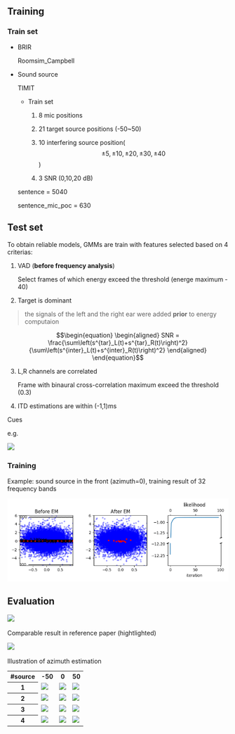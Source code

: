 ## Training

### Train set

- BRIR

  Roomsim_Campbell[]()

- Sound source

  TIMIT

  - Train set

    1. 8 mic positions

    2. 21 target source positions (-50~50)

	  3. 10 interfering source position($$\pm 5,\pm 10,\pm 20,\pm 30,\pm 40$$)

    4. 3 SNR (0,10,20 dB)



  sentence = 5040

  sentence_mic_poc = 630



## Test set

To obtain reliable models, GMMs are train with features selected based on 4 criterias:
1. VAD (**before frequency analysis**)

    Select frames of which energy exceed the threshold (energe maximum - 40)

2. Target is dominant

  >the signals of the left and the right ear were added **prior** to energy computaion



  $$\begin{equation}
  \begin{aligned}
  SNR = \frac{\sum\left(s^{tar}_L(t)+s^{tar}_R(t)\right)^2}{\sum\left(s^{inter}_L(t)+s^{inter}_R(t)\right)^2}
  \end{aligned}
  \end{equation}$$



3. L,R channels are correlated

    Frame with binaural cross-correlation maximum exceed the threshold (0.3)

4. ITD estimations are within (-1,1)ms

Cues

e.g.

<img src='images/example/criterias_eg_20.png'>

### Training

Example: sound source in the front (azimuth=0), training result of 32 frequency bands

<img src='images/train/model_train_18.gif'>

## Evaluation

<img src='images/result/result_room.png' width=600>

Comparable result in reference paper (hightlighted)

<img src='images/result/result_paper.png' width=500>

Illustration of azimuth estimation
<table>
  <tr>
    <th>#source</th> <th>-50</th> <th>0</th> <th>50</th>
  </tr>
  <tr>
    <th>1</th>
    <td><img src='images/example/loc_result/RT_0.29_5_8_0_scence.png'></td>
    <td><img src='images/example/loc_result/RT_0.29_5_18_0_scence.png'></td>
    <td><img src='images/example/loc_result/RT_0.29_5_28_0_scence.png'></td>
  </tr>
  <tr>
    <th>2</th>
    <td><img src='images/example/loc_result/RT_0.29_5_8_1_scence.png'></td>
    <td><img src='images/example/loc_result/RT_0.29_5_18_1_scence.png'></td>
    <td><img src='images/example/loc_result/RT_0.29_5_28_1_scence.png'></td>
  </tr>
  <tr>
    <th>3</th>
    <td><img src='images/example/loc_result/RT_0.29_5_8_2_scence.png'></td>
    <td><img src='images/example/loc_result/RT_0.29_5_18_2_scence.png'></td>
    <td><img src='images/example/loc_result/RT_0.29_5_28_2_scence.png'></td>
  </tr>
  <tr>
    <th>4</th>
    <td><img src='images/example/loc_result/RT_0.29_5_8_3_scence.png'></td>
    <td><img src='images/example/loc_result/RT_0.29_5_18_3_scence.png'></td>
    <td><img src='images/example/loc_result/RT_0.29_5_28_3_scence.png'></td>
  </tr>
</table>